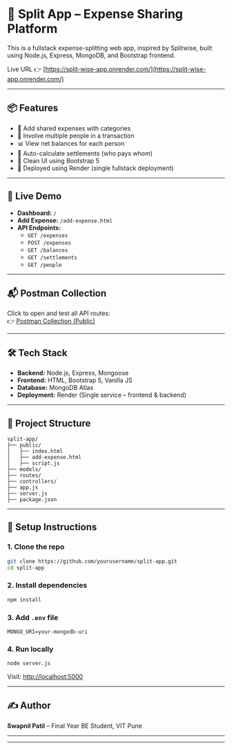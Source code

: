 # 🧾 Split App – Expense Sharing Platform

This is a fullstack expense-splitting web app, inspired by Splitwise, built using Node.js, Express, MongoDB, and Bootstrap frontend.

Live URL 👉 [https://split-wise-app.onrender.com/](https://split-wise-app.onrender.com/) 

---

## 📦 Features

- 💸 Add shared expenses with categories
- 👥 Involve multiple people in a transaction
- 📊 View net balances for each person
- 🔄 Auto-calculate settlements (who pays whom)
- 🎨 Clean UI using Bootstrap 5
- 📡 Deployed using Render (single fullstack deployment)

---

## 🚀 Live Demo

- **Dashboard:** `/`
- **Add Expense:** `/add-expense.html`
- **API Endpoints:**
  - `GET /expenses`
  - `POST /expenses`
  - `GET /balances`
  - `GET /settlements`
  - `GET /people`

---

## 📬 Postman Collection

Click to open and test all API routes:  
👉 [Postman Collection (Public)](https://gist.github.com/Swapnilpatil03/525a292329af8f79cc1d121d175a448b)

---

## 🛠️ Tech Stack

- **Backend:** Node.js, Express, Mongoose
- **Frontend:** HTML, Bootstrap 5, Vanilla JS
- **Database:** MongoDB Atlas
- **Deployment:** Render (Single service – frontend & backend)

---

## 🧰 Project Structure

```
split-app/
├── public/
│   ├── index.html
│   ├── add-expense.html
│   ├── script.js
├── models/
├── routes/
├── controllers/
├── app.js
├── server.js
├── package.json
```

---

## 📌 Setup Instructions

### 1. Clone the repo
```bash
git clone https://github.com/yourusername/split-app.git
cd split-app
```

### 2. Install dependencies
```bash
npm install
```

### 3. Add `.env` file
```
MONGO_URI=your-mongodb-uri
```

### 4. Run locally
```bash
node server.js
```
Visit: [http://localhost:5000](http://localhost:5000)

---

## ✍️ Author
**Swapnil Patil** – Final Year BE Student, VIT Pune

---



---
